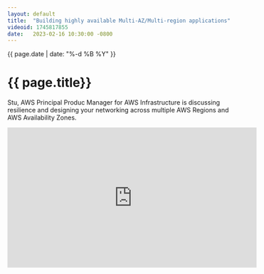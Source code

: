 ```yaml
---
layout: default
title:  "Building highly available Multi-AZ/Multi-region applications"
videoid: 1745817855
date:   2023-02-16 10:30:00 -0800
---
```

{{ page.date | date: "%-d %B %Y" }}

<h1> {{ page.title}} </h1>

Stu, AWS Principal Produc Manager for AWS Infrastructure is discussing resilience and designing your networking across multiple AWS Regions and AWS Availability Zones. 

<div class="video-container">
    <iframe src="https://player.twitch.tv/?video={{ page.videoid | default: page.channel }}&parent=pages.tomadamski.net&parent=127.0.0.1&autoplay=false" height="315" width="560" allowfullscreen="" frameborder="0">
    </iframe>
</div>
